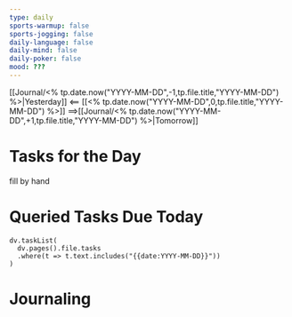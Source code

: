```yaml
---
type: daily
sports-warmup: false
sports-jogging: false
daily-language: false
daily-mind: false
daily-poker: false
mood: ???
---
```


[[Journal/<% tp.date.now("YYYY-MM-DD",-1,tp.file.title,"YYYY-MM-DD") %>|Yesterday]] <== [[<% tp.date.now("YYYY-MM-DD",0,tp.file.title,"YYYY-MM-DD") %>]] ==>[[Journal/<% tp.date.now("YYYY-MM-DD",+1,tp.file.title,"YYYY-MM-DD") %>|Tomorrow]]


# Tasks for the Day

fill by hand


# Queried Tasks Due Today

```dataviewjs
dv.taskList(
  dv.pages().file.tasks
  .where(t => t.text.includes("{{date:YYYY-MM-DD}}"))
)
```



# Journaling

